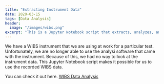 ```yaml
---
title: "Extracting Instrument Data"
date: 2020-03-15
tags: [Data Analysis]
header:
  image: "/images/wibs.png"
excerpt: "This is a Jupyter Notebook script that extracts, analyzes, and plots the Wideband Integrated Bioaerosol Sensor (WIBS) instrument data."
---
```

We have a WIBS instrument that we are using at work for a particular test.  Unfortunately, we are no longer able to use the analysi software that came with the instrument.  Because of this, we had no way to look at the instrument data.  This Jupyter Notebook script makes it possible for us to use the recorded WIBS data.

You can check it out here. <a href="http://github.com/jdp71/WIBS" target="_blank">WIBS Data Analysis</a>